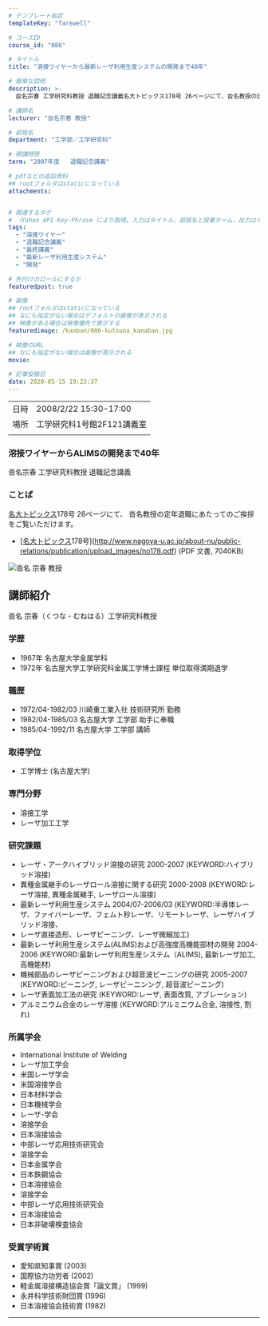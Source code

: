 ```yaml
---
# テンプレート指定
templateKey: "farewell"

# コースID
course_id: "086"

# タイトル
title: "溶接ワイヤーから最新レーザ利用生産システムの開発まで40年"

# 簡単な説明
description: >-
  沓名宗春 工学研究科教授 退職記念講義名大トピックス178号 26ページにて、沓名教授の定年退職にあたってのご挨拶をご覧いただけます。* [名大トピックス178号](http://www.nagoya-u.ac.jp/about-nu/public-relations/publication/upload_images/no178.pdf) (PDF 文書, 7040KB) ....

# 講師名
lecturer: "沓名宗春 教授"

# 部局名
department: "工学部／工学研究科"

# 開講時限
term: "2007年度	退職記念講義"

# pdfなどの追加資料
## rootフォルダはstaticになっている
attachments:


# 関連するタグ
# （Yahoo API Key-Phrase により取得。入力はタイトル、部局名と授業ホーム、出力はキーフレーズ（tags））
tags:
  - "溶接ワイヤー"
  - "退職記念講義"
  - "最終講義"
  - "最新レーザ利用生産システム"
  - "開発"

# 色付けのロールにするか
featuredpost: true

# 画像
## rootフォルダはstaticになっている
## なにも指定がない場合はデフォルトの画像が表示される
## 映像がある場合は映像優先で表示する
featuredimage: /kanban/086-kutsuna_kanaban.jpg

# 映像のURL
## なにも指定がない場合は画像が表示される
movie: 

# 記事投稿日
date: 2020-05-15 19:23:37
---
```


|   |   |
|---|---|
| 日時 | 2008/2/22  15:30-17:00 |
| 場所 | 工学研究科1号館2F121講義室 |
|   |   |


### 溶接ワイヤーからALIMSの開発まで40年

沓名宗春 工学研究科教授 退職記念講義

### ことば

[名大トピックス](http://www.nagoya-u.ac.jp/about-nu/public-relations/publication/topics-archive.html)178号 26ページにて、
沓名教授の定年退職にあたってのご挨拶をご覧いただけます。

* [[名大トピックス](http://www.nagoya-u.ac.jp/about-nu/public-relations/publication/topics-archive.html)178号](http://www.nagoya-u.ac.jp/about-nu/public-relations/publication/upload_images/no178.pdf) (PDF 文書, 7040KB)


![沓名 宗春 教授](https://ocw.nagoya-u.jp/files/86/kutsuna_kao.jpg) 

## 講師紹介

沓名 宗春（くつな・むねはる）工学研究科教授

### 学歴

* 1967年 名古屋大学金属学科
* 1972年 名古屋大学工学研究科金属工学博士課程 単位取得満期退学

### 職歴

* 1972/04-1982/03 川崎重工業入社 技術研究所 勤務
* 1982/04-1985/03 名古屋大学 工学部 助手に奉職
* 1985/04-1992/11 名古屋大学 工学部 講師

### 取得学位

* 工学博士 (名古屋大学)

### 専門分野

* 溶接工学
* レーザ加工工学

### 研究課題

* レーザ・アークハイブリッド溶接の研究 2000-2007 (KEYWORD:ハイブリッド溶接)
* 異種金属継手のレーザロール溶接に関する研究 2000-2008 (KEYWORD:レーザ溶接, 異種金属継手, レーザロール溶接)
* 最新レーザ利用生産システム 2004/07-2006/03 (KEYWORD:半導体レーザ、ファイバーレーザ、フェムト秒レーザ、リモートレーザ、レーザハイブリッド溶接、
* レーザ直接造形、レーザピーニング、レーザ微細加工)
* 最新レーザ利用生産システム(ALIMS)および高強度高機能部材の開発 2004-2006 (KEYWORD:最新レーザ利用生産システム（ALIMS), 最新レーザ加工, 高機能材)
* 機械部品のレーザピーニングおよび超音波ピーニングの研究 2005-2007 (KEYWORD:ピーニング, レーザピーニンング, 超音波ピーニング)
* レーザ表面加工法の研究 (KEYWORD:レーザ, 表面改質, アブレーション)
* アルミニウム合金のレーザ溶接 (KEYWORD:アルミニウム合金, 溶接性, 割れ)</ul>
### 所属学会

* International Institute of Welding
* レーザ加工学会
* 米国レーザ学会
* 米国溶接学会
* 日本材料学会
* 日本機械学会
* レーザ-学会
* 溶接学会
* 日本溶接協会
* 中部レーザ応用技術研究会
* 溶接学会
* 日本金属学会
* 日本鉄鋼協会
* 日本溶接協会
* 溶接学会
* 中部レーザ応用技術研究会
* 日本溶接協会
* 日本非破壊検査協会
### 受賞学術賞

* 愛知県知事賞 (2003)
* 国際協力功労者 (2002)
* 軽金属溶接構造協会賞「論文賞」 (1999)
* 永井科学技術財団賞 (1996)
* 日本溶接協会技術賞 (1982)





-----